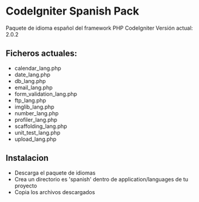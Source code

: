 # CodeIgniter Spanish Pack
Paquete de idioma español del framework PHP CodeIgniter
Versión actual: 2.0.2

## Ficheros actuales:
* calendar_lang.php
* date_lang.php
* db_lang.php
* email_lang.php
* form_validation_lang.php
* ftp_lang.php
* imglib_lang.php
* number_lang.php
* profiler_lang.php
* scaffolding_lang.php
* unit_test_lang.php
* upload_lang.php

## Instalacion
* Descarga el paquete de idiomas
* Crea un directorio es 'spanish' dentro de application/languages de tu proyecto
* Copia los archivos descargados

